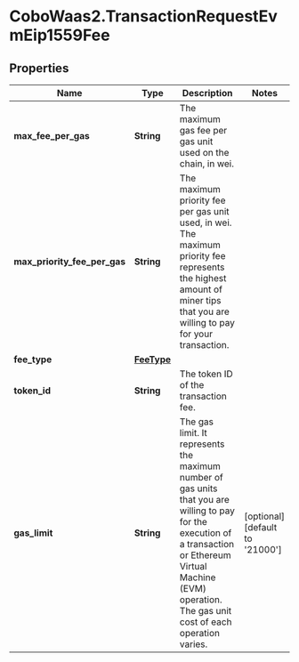 # CoboWaas2.TransactionRequestEvmEip1559Fee

## Properties

Name | Type | Description | Notes
------------ | ------------- | ------------- | -------------
**max_fee_per_gas** | **String** | The maximum gas fee per gas unit used on the chain, in wei. | 
**max_priority_fee_per_gas** | **String** | The maximum priority fee per gas unit used, in wei. The maximum priority fee represents the highest amount of miner tips that you are willing to pay for your transaction. | 
**fee_type** | [**FeeType**](FeeType.md) |  | 
**token_id** | **String** | The token ID of the transaction fee. | 
**gas_limit** | **String** | The gas limit. It represents the maximum number of gas units that you are willing to pay for the execution of a transaction or Ethereum Virtual Machine (EVM) operation. The gas unit cost of each operation varies. | [optional] [default to &#39;21000&#39;]


